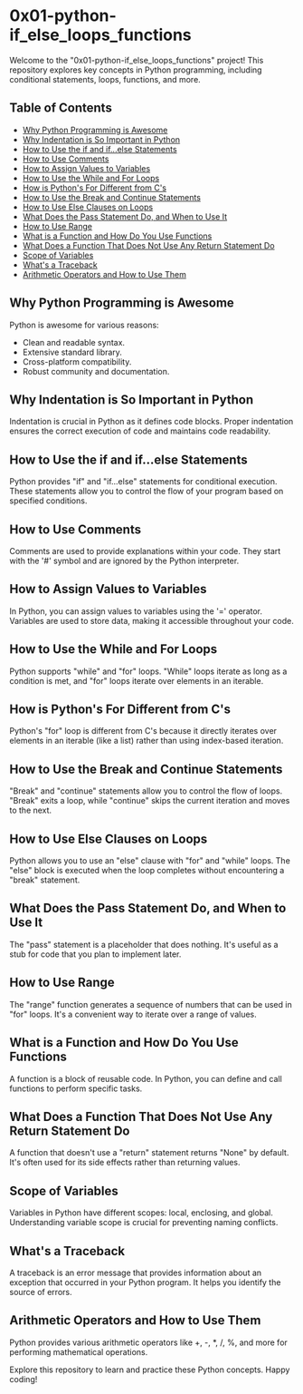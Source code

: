 # 0x01-python-if_else_loops_functions

Welcome to the "0x01-python-if_else_loops_functions" project! This repository explores key concepts in Python programming, including conditional statements, loops, functions, and more.

## Table of Contents
- [Why Python Programming is Awesome](#why-python-programming-is-awesome)
- [Why Indentation is So Important in Python](#why-indentation-is-so-important-in-python)
- [How to Use the if and if...else Statements](#how-to-use-the-if-if-else-statements)
- [How to Use Comments](#how-to-use-comments)
- [How to Assign Values to Variables](#how-to-assign-values-to-variables)
- [How to Use the While and For Loops](#how-to-use-the-while-and-for-loops)
- [How is Python's For Different from C's](#how-is-python-s-for-different-from-c-s)
- [How to Use the Break and Continue Statements](#how-to-use-the-break-and-continue-statements)
- [How to Use Else Clauses on Loops](#how-to-use-else-clauses-on-loops)
- [What Does the Pass Statement Do, and When to Use It](#what-does-the-pass-statement-do-and-when-to-use-it)
- [How to Use Range](#how-to-use-range)
- [What is a Function and How Do You Use Functions](#what-is-a-function-and-how-do-you-use-functions)
- [What Does a Function That Does Not Use Any Return Statement Do](#what-does-a-function-that-does-not-use-any-return-statement-do)
- [Scope of Variables](#scope-of-variables)
- [What's a Traceback](#what-s-a-traceback)
- [Arithmetic Operators and How to Use Them](#arithmetic-operators-and-how-to-use-them)

## Why Python Programming is Awesome

Python is awesome for various reasons:
- Clean and readable syntax.
- Extensive standard library.
- Cross-platform compatibility.
- Robust community and documentation.

## Why Indentation is So Important in Python

Indentation is crucial in Python as it defines code blocks. Proper indentation ensures the correct execution of code and maintains code readability.

## How to Use the if and if...else Statements

Python provides "if" and "if...else" statements for conditional execution. These statements allow you to control the flow of your program based on specified conditions.

## How to Use Comments

Comments are used to provide explanations within your code. They start with the '#' symbol and are ignored by the Python interpreter.

## How to Assign Values to Variables

In Python, you can assign values to variables using the '=' operator. Variables are used to store data, making it accessible throughout your code.

## How to Use the While and For Loops

Python supports "while" and "for" loops. "While" loops iterate as long as a condition is met, and "for" loops iterate over elements in an iterable.

## How is Python's For Different from C's

Python's "for" loop is different from C's because it directly iterates over elements in an iterable (like a list) rather than using index-based iteration.

## How to Use the Break and Continue Statements

"Break" and "continue" statements allow you to control the flow of loops. "Break" exits a loop, while "continue" skips the current iteration and moves to the next.

## How to Use Else Clauses on Loops

Python allows you to use an "else" clause with "for" and "while" loops. The "else" block is executed when the loop completes without encountering a "break" statement.

## What Does the Pass Statement Do, and When to Use It

The "pass" statement is a placeholder that does nothing. It's useful as a stub for code that you plan to implement later.

## How to Use Range

The "range" function generates a sequence of numbers that can be used in "for" loops. It's a convenient way to iterate over a range of values.

## What is a Function and How Do You Use Functions

A function is a block of reusable code. In Python, you can define and call functions to perform specific tasks.

## What Does a Function That Does Not Use Any Return Statement Do

A function that doesn't use a "return" statement returns "None" by default. It's often used for its side effects rather than returning values.

## Scope of Variables

Variables in Python have different scopes: local, enclosing, and global. Understanding variable scope is crucial for preventing naming conflicts.

## What's a Traceback

A traceback is an error message that provides information about an exception that occurred in your Python program. It helps you identify the source of errors.

## Arithmetic Operators and How to Use Them

Python provides various arithmetic operators like +, -, *, /, %, and more for performing mathematical operations.

Explore this repository to learn and practice these Python concepts. Happy coding!

